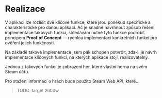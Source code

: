 # Realizace

V aplikaci lze rozlišit dvě klíčové funkce, které jsou poněkud specifické a charakteristické pro danou aplikaci. Ač je snadné navrhnout způsob řešení implementace takových funkcí, shledávám nutné tyto funkce podrobit principem **Proof of Concept** — rychlou implementací konkrétních funkcí pro ověření jejich funkčnosti.

Na základě takové implementace jsem pak schopen potvrdit, zda-li je návrh implementace klíčových funkcí, na kterých aplikace stojí, realizovatelný.

Jednou z takových funkcí je zobrazení her, které vlastní herna na svém Steam účtu.

Pro stažení informací o hrách bude použito Steam Web API, které…


> TODO: target 2600w